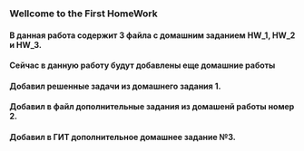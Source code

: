 ### Wellcome to the First HomeWork

#### В данная работа содержит 3 файла с домашним заданием HW_1, HW_2 и HW_3.

#### Сейчас в данную работу будут добавлены еще домашние работы

#### Добавил решенные задачи из домашнего задания 1.

#### Добавил в файл дополнительные задания из домашенй работы номер 2. 

#### Добавил в ГИТ дополнительное домашнее задание №3. 